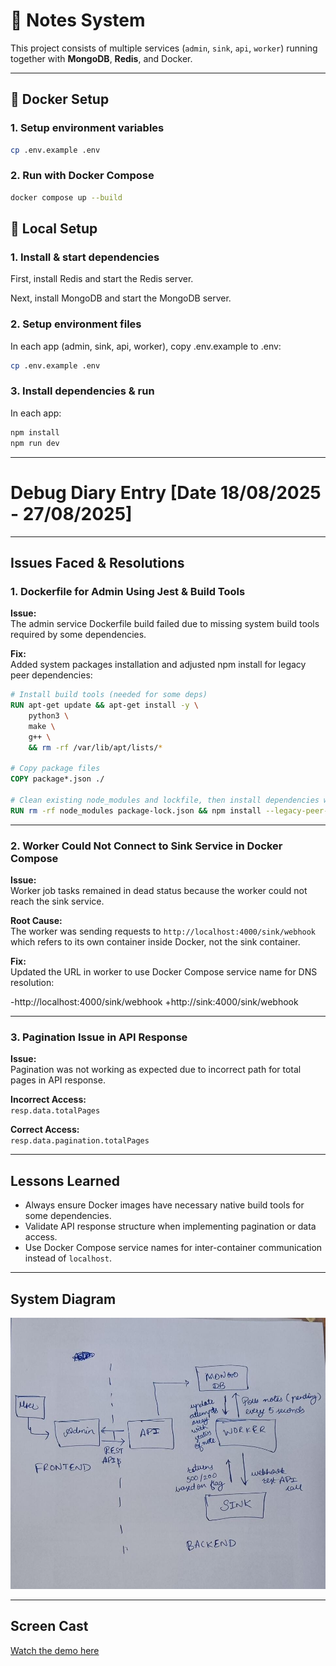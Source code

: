 # 📝 Notes System

This project consists of multiple services (`admin`, `sink`, `api`, `worker`) running together with **MongoDB**, **Redis**, and Docker.

---

## 🚀 Docker Setup

### 1. Setup environment variables
```bash
cp .env.example .env
```

### 2. Run with Docker Compose
```bash
docker compose up --build
```

## 🚀 Local Setup

### 1. Install & start dependencies


First, install Redis and start the Redis server.

Next, install MongoDB and start the MongoDB server.

### 2. Setup environment files

In each app (admin, sink, api, worker), copy .env.example to .env:

```bash
cp .env.example .env
```

### 3. Install dependencies & run

In each app:
```bash
npm install
npm run dev
```

---

# Debug Diary Entry [Date 18/08/2025 - 27/08/2025]

---

## Issues Faced & Resolutions

### 1. Dockerfile for Admin Using Jest & Build Tools

**Issue:**  
The admin service Dockerfile build failed due to missing system build tools required by some dependencies.

**Fix:**  
Added system packages installation and adjusted npm install for legacy peer dependencies:

```dockerfile
# Install build tools (needed for some deps)
RUN apt-get update && apt-get install -y \
    python3 \
    make \
    g++ \
    && rm -rf /var/lib/apt/lists/*

# Copy package files
COPY package*.json ./

# Clean existing node_modules and lockfile, then install dependencies with legacy peer deps flag
RUN rm -rf node_modules package-lock.json && npm install --legacy-peer-deps

```

---

### 2. Worker Could Not Connect to Sink Service in Docker Compose

**Issue:**  
Worker job tasks remained in dead status because the worker could not reach the sink service.

**Root Cause:**  
The worker was sending requests to `http://localhost:4000/sink/webhook` which refers to its own container inside Docker, not the sink container.

**Fix:**  
Updated the URL in worker to use Docker Compose service name for DNS resolution:

-http://localhost:4000/sink/webhook
+http://sink:4000/sink/webhook

---


### 3. Pagination Issue in API Response

**Issue:**  
Pagination was not working as expected due to incorrect path for total pages in API response.

**Incorrect Access:**  
`resp.data.totalPages`

**Correct Access:**  
`resp.data.pagination.totalPages`

---

## Lessons Learned

- Always ensure Docker images have necessary native build tools for some dependencies.  
- Validate API response structure when implementing pagination or data access.  
- Use Docker Compose service names for inter-container communication instead of `localhost`.

---

## System Diagram

![Note Delivery Service System Architecture](./resources/Note-Delivery-Service-System-Architecture.jpeg)

---

## Screen Cast

[Watch the demo here](https://youtu.be/efLmC4zcOuo)
